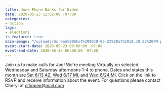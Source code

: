 ```yaml
---
title: June Phone Banks for Biden
date: 2020-05-23 12:02:00 -07:00
categories:
- action
tags:
- elections
is featured: true
main-image: "/uploads/Screen%20Shot%202020-05-23%20at%2012.30.23%20PM.png"
event-start-date: 2020-05-23 00:00:00 -07:00
event-end-date: 2020-06-25 00:00:00 -07:00
---
```


Join us to make calls for Joe! 
We're meeting Virtually on selected Wednesday and Saturday afternoons 1-4 to phone.  Dates and states this month are [Sat 6/13 AZ](https://docs.google.com/forms/d/e/1FAIpQLScMZi69Gx2SNpSOaufNXkq6qG3UELt1i0Eqm55q08CzqMRzmQ/viewform), [Wed 6/17 MI](https://docs.google.com/forms/d/e/1FAIpQLSdu8vduLhsProBd7fnpQQvmX2jXR3wX8fHwe7dR1_uYccZGCQ/viewform), and [Wed 6/24 MI](https://docs.google.com/forms/d/e/1FAIpQLSeyGqP2kvFMLedltCD6aFKGLfcwCrFrl4br2xtZLKapRju4Og/viewform). Click on the link to RSVP and receive information about the event. For questions please contact Cheryl at clfippen@mail.com
